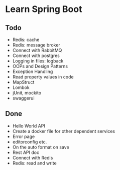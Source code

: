 # Learn Spring Boot

## Todo

- Redis: cache
- Redis: message broker
- Connect with RabbitMQ
- Connect with postgres
- Logging in files: logback
- OOPs and Design Patterns
- Exception Handling
- Read property values in code
- MapStruct
- Lombok
- jUnit, mockito
- swaggerui

## Done

- Hello World API
- Create a docker file for other dependent services
- Error page
- editorconfig etc.
- On the auto format on save
- Rest API doc
- Connect with Redis
- Redis: read and write
